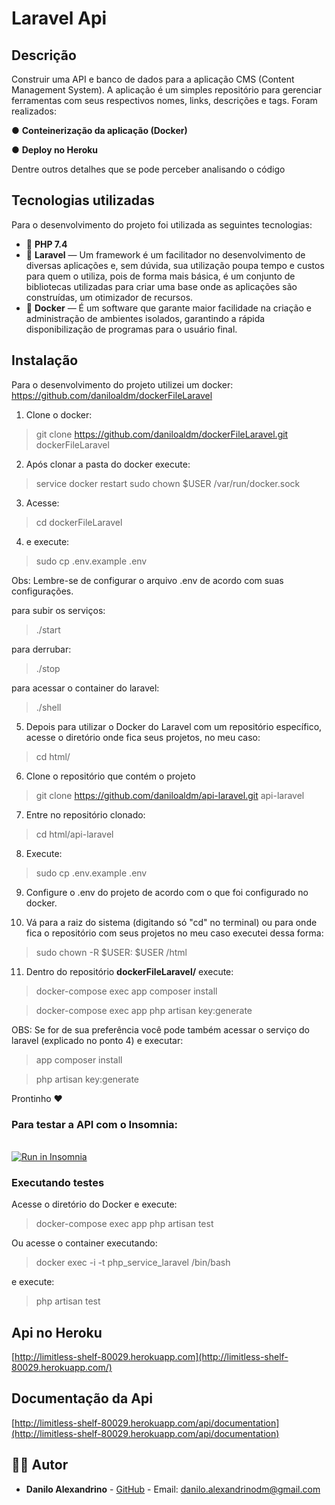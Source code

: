 

# Laravel Api
## Descrição

Construir uma API e banco de dados para a aplicação CMS (Content Management System). A aplicação é um simples repositório para gerenciar ferramentas com seus respectivos nomes, links, descrições e tags. Foram realizados:

● **Conteinerização da aplicação (Docker)**

● **Deploy no Heroku**

Dentre outros detalhes que se pode perceber analisando o código

## Tecnologias utilizadas

Para o desenvolvimento do projeto foi utilizada as seguintes tecnologias:

- :elephant: **PHP 7.4** 
- :small_red_triangle_down:  **Laravel** — Um framework é um facilitador no desenvolvimento de diversas aplicações e, sem dúvida, sua utilização poupa tempo e custos para quem o utiliza, pois de forma mais básica, é um conjunto de bibliotecas utilizadas para criar uma base onde as aplicações são construídas, um otimizador de recursos.
- :whale2: **Docker** — É um software que garante maior facilidade na criação e administração de ambientes isolados, garantindo a rápida disponibilização de programas para o usuário final.

## Instalação

Para o desenvolvimento do projeto utilizei um docker:
https://github.com/daniloaldm/dockerFileLaravel

1. Clone o docker:
> git clone https://github.com/daniloaldm/dockerFileLaravel.git dockerFileLaravel

2. Após clonar a pasta do docker execute:

> service docker restart sudo chown $USER /var/run/docker.sock

3. Acesse:
> cd dockerFileLaravel

4. e execute:
> sudo cp .env.example .env

Obs: Lembre-se de configurar o arquivo .env de acordo com suas configurações.

para subir os serviços:
> ./start

para derrubar: 
> ./stop

para acessar o container do laravel: 
> ./shell

5. Depois para utilizar o Docker do Laravel com um repositório específico, acesse o diretório onde fica seus projetos, no meu caso:

> cd html/

6. Clone o repositório que contém o projeto
> git clone  https://github.com/daniloaldm/api-laravel.git api-laravel

7. Entre no repositório clonado: 

> cd html/api-laravel

8. Execute: 

> sudo cp .env.example .env

9. Configure o .env do projeto de acordo com o que foi configurado no docker.

10. Vá para a raiz do sistema (digitando só "cd" no terminal) ou para onde fica o repositório com seus projetos no meu caso executei dessa forma:
> sudo chown -R $USER: $USER /html

11. Dentro do repositório **dockerFileLaravel/** execute:
> docker-compose exec app composer install

> docker-compose exec app php artisan key:generate

OBS: Se for de sua preferência você pode também acessar o serviço do laravel (explicado no ponto 4) e executar:
> app composer install

> php artisan key:generate

Prontinho :heart:

### Para testar a API com o Insomnia:
<br>
<a href="https://insomnia.rest/run/?label=API%20CMS%20Laravel&uri=https%3A%2F%2Fgithub.com%2Fdaniloaldm%2Fapi-laravel%2Fblob%2Fmaster%2Fapi_laravel_cms.json" target="_blank"><img src="https://insomnia.rest/images/run.svg" alt="Run in Insomnia"></a>

### Executando testes

Acesse o diretório do Docker e execute:

> docker-compose exec app php artisan test

Ou acesse o container executando:

> docker exec -i -t php_service_laravel /bin/bash

e execute:

> php artisan test


## Api no Heroku

[http://limitless-shelf-80029.herokuapp.com](http://limitless-shelf-80029.herokuapp.com/)

## Documentação da Api

[http://limitless-shelf-80029.herokuapp.com/api/documentation](http://limitless-shelf-80029.herokuapp.com/api/documentation)

## :man_technologist: Autor

- **Danilo Alexandrino** - [GitHub](https://github.com/daniloaldm) - Email: [danilo.alexandrinodm@gmail.com](mailto:danilo.alexandrinodm@gmail.com)
